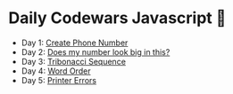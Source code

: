 # Daily Codewars Javascript 🚀

- Day 1: [Create Phone Number](https://www.codewars.com/kata/525f50e3b73515a6db000b83/train/javascript)
- Day 2: [Does my number look big in this?](https://www.codewars.com/kata/5287e858c6b5a9678200083c/train/javascript)
- Day 3: [Tribonacci Sequence](https://www.codewars.com/kata/556deca17c58da83c00002db/train/javascript)
- Day 4: [Word Order](https://www.codewars.com/kata/55c45be3b2079eccff00010f/train/javascript)
- Day 5: [Printer Errors](https://www.codewars.com/kata/56541980fa08ab47a0000040/train/javascript)
